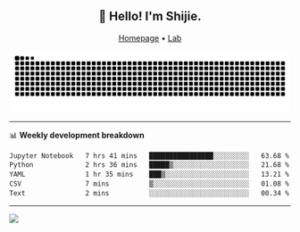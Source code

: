 <h2 align="center">👋 Hello! I'm Shijie.</h2>
<p align="center">
  <a href="https://xu-shi-jie.github.io"> Homepage</a> •
  <a href="https://onoda-lab.jp"> Lab </a>
</p>

![Snake animation](https://github.com/xu-shi-jie/xu-shi-jie/blob/output/github-snake.svg)


-------

📊 **Weekly development breakdown**
<!--START_SECTION:waka-->

```txt
Jupyter Notebook   7 hrs 41 mins   ████████████████░░░░░░░░░   63.68 %
Python             2 hrs 36 mins   █████▒░░░░░░░░░░░░░░░░░░░   21.68 %
YAML               1 hr 35 mins    ███▒░░░░░░░░░░░░░░░░░░░░░   13.21 %
CSV                7 mins          ▒░░░░░░░░░░░░░░░░░░░░░░░░   01.08 %
Text               2 mins          ░░░░░░░░░░░░░░░░░░░░░░░░░   00.34 %
```

<!--END_SECTION:waka-->

-------
![](https://komarev.com/ghpvc/?username=xu-shi-jie&style=flat-square&color=blue) 
